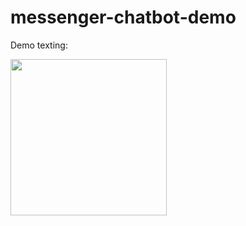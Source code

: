 ﻿# messenger-chatbot-demo
<p>Demo texting:</p>
<img src="https://im3.ezgif.com/tmp/ezgif-3-37f84124e8c9.gif" width="250"/>
